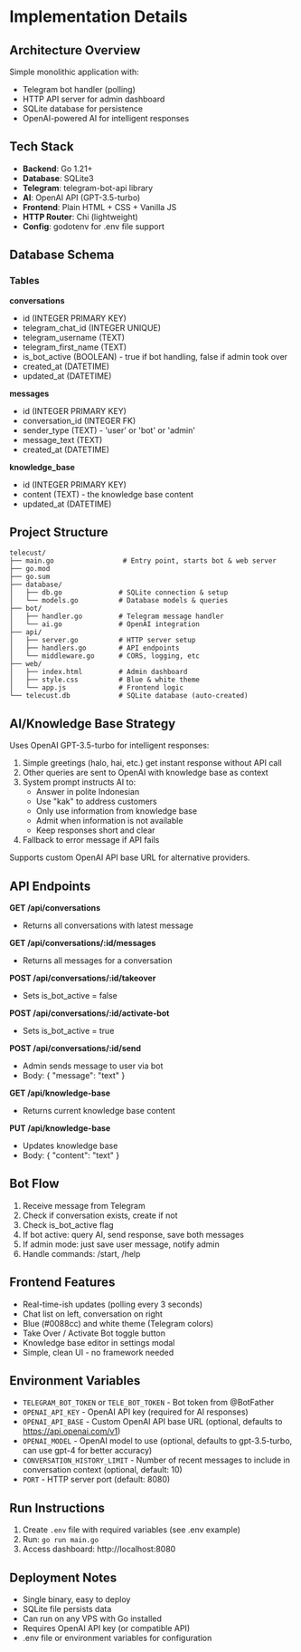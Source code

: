 # Implementation Details

## Architecture Overview
Simple monolithic application with:
- Telegram bot handler (polling)
- HTTP API server for admin dashboard
- SQLite database for persistence
- OpenAI-powered AI for intelligent responses

## Tech Stack
- **Backend**: Go 1.21+
- **Database**: SQLite3
- **Telegram**: telegram-bot-api library
- **AI**: OpenAI API (GPT-3.5-turbo)
- **Frontend**: Plain HTML + CSS + Vanilla JS
- **HTTP Router**: Chi (lightweight)
- **Config**: godotenv for .env file support

## Database Schema

### Tables

**conversations**
- id (INTEGER PRIMARY KEY)
- telegram_chat_id (INTEGER UNIQUE)
- telegram_username (TEXT)
- telegram_first_name (TEXT)
- is_bot_active (BOOLEAN) - true if bot handling, false if admin took over
- created_at (DATETIME)
- updated_at (DATETIME)

**messages**
- id (INTEGER PRIMARY KEY)
- conversation_id (INTEGER FK)
- sender_type (TEXT) - 'user' or 'bot' or 'admin'
- message_text (TEXT)
- created_at (DATETIME)

**knowledge_base**
- id (INTEGER PRIMARY KEY)
- content (TEXT) - the knowledge base content
- updated_at (DATETIME)

## Project Structure
```
telecust/
├── main.go                 # Entry point, starts bot & web server
├── go.mod
├── go.sum
├── database/
│   ├── db.go              # SQLite connection & setup
│   └── models.go          # Database models & queries
├── bot/
│   ├── handler.go         # Telegram message handler
│   └── ai.go              # OpenAI integration
├── api/
│   ├── server.go          # HTTP server setup
│   ├── handlers.go        # API endpoints
│   └── middleware.go      # CORS, logging, etc
├── web/
│   ├── index.html         # Admin dashboard
│   ├── style.css          # Blue & white theme
│   └── app.js             # Frontend logic
└── telecust.db            # SQLite database (auto-created)
```

## AI/Knowledge Base Strategy
Uses OpenAI GPT-3.5-turbo for intelligent responses:
1. Simple greetings (halo, hai, etc.) get instant response without API call
2. Other queries are sent to OpenAI with knowledge base as context
3. System prompt instructs AI to:
   - Answer in polite Indonesian
   - Use "kak" to address customers
   - Only use information from knowledge base
   - Admit when information is not available
   - Keep responses short and clear
4. Fallback to error message if API fails

Supports custom OpenAI API base URL for alternative providers.

## API Endpoints

**GET /api/conversations**
- Returns all conversations with latest message

**GET /api/conversations/:id/messages**
- Returns all messages for a conversation

**POST /api/conversations/:id/takeover**
- Sets is_bot_active = false

**POST /api/conversations/:id/activate-bot**
- Sets is_bot_active = true

**POST /api/conversations/:id/send**
- Admin sends message to user via bot
- Body: { "message": "text" }

**GET /api/knowledge-base**
- Returns current knowledge base content

**PUT /api/knowledge-base**
- Updates knowledge base
- Body: { "content": "text" }

## Bot Flow
1. Receive message from Telegram
2. Check if conversation exists, create if not
3. Check is_bot_active flag
4. If bot active: query AI, send response, save both messages
5. If admin mode: just save user message, notify admin
6. Handle commands: /start, /help

## Frontend Features
- Real-time-ish updates (polling every 3 seconds)
- Chat list on left, conversation on right
- Blue (#0088cc) and white theme (Telegram colors)
- Take Over / Activate Bot toggle button
- Knowledge base editor in settings modal
- Simple, clean UI - no framework needed

## Environment Variables
- `TELEGRAM_BOT_TOKEN` or `TELE_BOT_TOKEN` - Bot token from @BotFather
- `OPENAI_API_KEY` - OpenAI API key (required for AI responses)
- `OPENAI_API_BASE` - Custom OpenAI API base URL (optional, defaults to https://api.openai.com/v1)
- `OPENAI_MODEL` - OpenAI model to use (optional, defaults to gpt-3.5-turbo, can use gpt-4 for better accuracy)
- `CONVERSATION_HISTORY_LIMIT` - Number of recent messages to include in conversation context (optional, default: 10)
- `PORT` - HTTP server port (default: 8080)

## Run Instructions
1. Create `.env` file with required variables (see .env example)
2. Run: `go run main.go`
3. Access dashboard: http://localhost:8080

## Deployment Notes
- Single binary, easy to deploy
- SQLite file persists data
- Can run on any VPS with Go installed
- Requires OpenAI API key (or compatible API)
- .env file or environment variables for configuration
